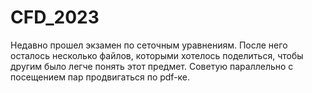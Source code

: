 # CFD_2023

Недавно прошел экзамен по сеточным уравнениям. 
После него осталось несколько файлов, которыми хотелось поделиться, чтобы другим было легче понять этот предмет.
Советую параллельно с посещением пар продвигаться по pdf-ке.
